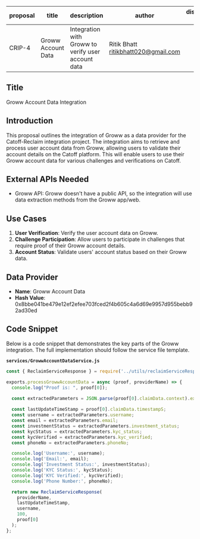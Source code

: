 | proposal | title                   | description                                         | author                    | discussions-to | status | type        | category | created    | requires |
|----------|-------------------------|-----------------------------------------------------|---------------------------|----------------|--------|-------------|----------|------------|----------|
| CRIP-4   | Groww Account Data      | Integration with Groww to verify user account data  | Ritik Bhatt <ritikbhatt020@gmail.com> |                | Draft  | Integration | CRIP     | 2024-07-07 |          |

## Title

Groww Account Data Integration

## Introduction

This proposal outlines the integration of Groww as a data provider for the Catoff-Reclaim integration project. The integration aims to retrieve and process user account data from Groww, allowing users to validate their account details on the Catoff platform. This will enable users to use their Groww account data for various challenges and verifications on Catoff.

## External APIs Needed

- Groww API: Groww doesn't have a public API, so the integration will use data extraction methods from the Groww app/web.

## Use Cases

1. **User Verification**: Verify the user account data on Groww.
2. **Challenge Participation**: Allow users to participate in challenges that require proof of their Groww account details.
3. **Account Status**: Validate users' account status based on their Groww data.

## Data Provider

- **Name**: Groww Account Data
- **Hash Value**: 0x8bbe041be479e12ef2efee703fced2f4b605c4a6d69e9957d955bebb92ad30ed

## Code Snippet

Below is a code snippet that demonstrates the key parts of the Groww integration. The full implementation should follow the service file template.

**`services/GrowwAccountDataService.js`**

```javascript
const { ReclaimServiceResponse } = require('../utils/reclaimServiceResponse');

exports.processGrowwAccountData = async (proof, providerName) => {
  console.log("Proof is: ", proof[0]);

  const extractedParameters = JSON.parse(proof[0].claimData.context).extractedParameters;
  
  const lastUpdateTimeStamp = proof[0].claimData.timestampS;
  const username = extractedParameters.username;
  const email = extractedParameters.email;
  const investmentStatus = extractedParameters.investment_status;
  const kycStatus = extractedParameters.kyc_status;
  const kycVerified = extractedParameters.kyc_verified;
  const phoneNo = extractedParameters.phoneNo;

  console.log('Username:', username);
  console.log('Email:', email);
  console.log('Investment Status:', investmentStatus);
  console.log('KYC Status:', kycStatus);
  console.log('KYC Verified:', kycVerified);
  console.log('Phone Number:', phoneNo);

  return new ReclaimServiceResponse(
    providerName,
    lastUpdateTimeStamp,
    username, 
    100,
    proof[0]
  );
};
